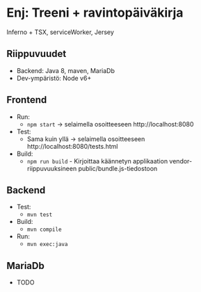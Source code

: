 # Enj: Treeni + ravintopäiväkirja

Inferno + TSX, serviceWorker, Jersey

## Riippuvuudet

* Backend: Java 8, maven, MariaDb
* Dev-ympäristö: Node v6+

## Frontend

* Run:
    * `npm start` -> selaimella osoitteeseen http://localhost:8080
* Test:
    * Sama kuin yllä -> selaimella osoitteeseen http://localhost:8080/tests.html
* Build:
    * `npm run build` - Kirjoittaa käännetyn applikaation vendor-riippuvuuksineen public/bundle.js-tiedostoon

## Backend

* Test:
    * `mvn test`
* Build:
    * `mvn compile`
* Run:
    * `mvn exec:java`

## MariaDb

* TODO